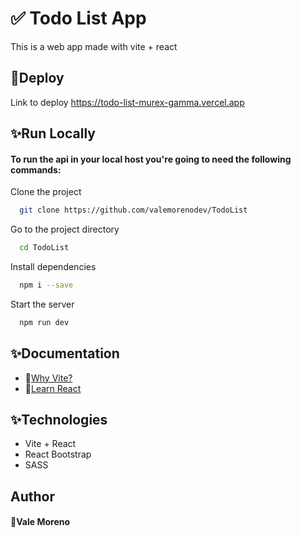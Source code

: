 # ✅ Todo List App

This is a web app made with vite + react  

## 🤖Deploy
Link to deploy https://todo-list-murex-gamma.vercel.app

## ✨Run Locally

#### To run the api in your local host you're going to need the following commands:

Clone the project

```bash
  git clone https://github.com/valemorenodev/TodoList
```

Go to the project directory

```bash
  cd TodoList
```

Install dependencies

```bash
  npm i --save
```

Start the server

```bash
  npm run dev
```


## ✨Documentation

 - 🔮[Why Vite?](https://vitejs.dev/guide/why.html)
 - 🔮[Learn React](https://es.react.dev/learn)

## ✨Technologies

- Vite + React
- React Bootstrap
- SASS

## Author

#### 💫Vale Moreno
